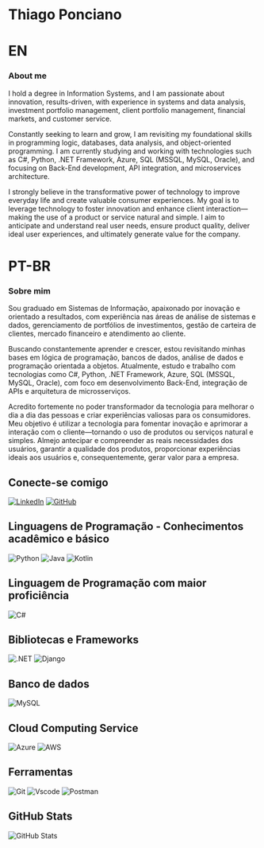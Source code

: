# Thiago Ponciano
# EN
### About me
I hold a degree in Information Systems, and I am passionate about innovation, results-driven, with experience in systems and data analysis, investment portfolio management, client portfolio management, financial markets, and customer service.

Constantly seeking to learn and grow, I am revisiting my foundational skills in programming logic, databases, data analysis, and object-oriented programming. I am currently studying and working with technologies such as C#, Python, .NET Framework, Azure, SQL (MSSQL, MySQL, Oracle), and focusing on Back-End development, API integration, and microservices architecture.

I strongly believe in the transformative power of technology to improve everyday life and create valuable consumer experiences. My goal is to leverage technology to foster innovation and enhance client interaction—making the use of a product or service natural and simple. I aim to anticipate and understand real user needs, ensure product quality, deliver ideal user experiences, and ultimately generate value for the company.

# PT-BR
### Sobre mim
Sou graduado em Sistemas de Informação, apaixonado por inovação e orientado a resultados, com experiência nas áreas de análise de sistemas e dados, gerenciamento de portfólios de investimentos, gestão de carteira de clientes, mercado financeiro e atendimento ao cliente.

Buscando constantemente aprender e crescer, estou revisitando minhas bases em lógica de programação, bancos de dados, análise de dados e programação orientada a objetos. Atualmente, estudo e trabalho com tecnologias como C#, Python, .NET Framework, Azure, SQL (MSSQL, MySQL, Oracle), com foco em desenvolvimento Back-End, integração de APIs e arquitetura de microsserviços.

Acredito fortemente no poder transformador da tecnologia para melhorar o dia a dia das pessoas e criar experiências valiosas para os consumidores. Meu objetivo é utilizar a tecnologia para fomentar inovação e aprimorar a interação com o cliente—tornando o uso de produtos ou serviços natural e simples. Almejo antecipar e compreender as reais necessidades dos usuários, garantir a qualidade dos produtos, proporcionar experiências ideais aos usuários e, consequentemente, gerar valor para a empresa.

## Conecte-se comigo
[![LinkedIn](https://img.shields.io/badge/LinkedIn-0077B5?style=for-the-badge&logo=linkedin&logoColor=white)](https://www.linkedin.com/in/thiagovponciano/)
[![GitHub](https://img.shields.io/badge/GitHub-100000?style=for-the-badge&logo=github&logoColor=white)](https://github.com/ThiagoPonciano)

## Linguagens de Programação - Conhecimentos acadêmico e básico
![Python](https://img.shields.io/badge/python-3670A0?style=for-the-badge&logo=python&logoColor=ffdd54)
![Java](https://img.shields.io/badge/java-%23ED8B00.svg?style=for-the-badge&logo=openjdk&logoColor=white)
![Kotlin](https://img.shields.io/badge/Kotlin-0095D5?&style=for-the-badge&logo=kotlin&logoColor=white)
## Linguagem de Programação com maior proficiência
![C#](https://img.shields.io/badge/C%23-239120?style=for-the-badge&logo=c-sharp&logoColor=white)


## Bibliotecas e Frameworks
![.NET](https://img.shields.io/badge/.NET-5C2D91?style=for-the-badge&logo=.net&logoColor=white)
![Django](https://img.shields.io/badge/django-%23092E20.svg?style=for-the-badge&logo=django&logoColor=white)

## Banco de dados
![MySQL](https://img.shields.io/badge/MySQL-00000F?style=for-the-badge&logo=mysql&logoColor=white)

## Cloud Computing Service
![Azure](https://img.shields.io/badge/Azure-blue?style=for-the-badge&logo=microsoft%20azure&logoColor=blue&labelColor=FFFFFF&link=https%3A%2F%2Fimages.app.goo.gl%2FK7PN1jYJd57x4q7A8)
![AWS](https://img.shields.io/badge/AWS-000.svg?style=for-the-badge&logo=amazon-aws&logoColor=white)


## Ferramentas
![Git](https://img.shields.io/badge/GIT-E44C30?style=for-the-badge&logo=git&logoColor=white)
![Vscode](https://img.shields.io/badge/Vscode-007ACC?style=for-the-badge&logo=visual-studio-code&logoColor=white)
![Postman](https://img.shields.io/badge/Postman-FF6C37.svg?style=for-the-badge&logo=Postman&logoColor=white)


## GitHub Stats
![GitHub Stats](https://github-readme-stats.vercel.app/api?username=ThiagoPonciano&theme=transparent&bg_color=000&border_color=30A3DC&show_icons=true&icon_color=30A3DC&title_color=E94D5F&text_color=FFF&hide_title=true&hide=stars)
